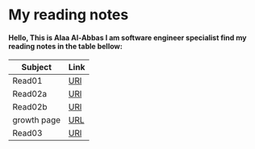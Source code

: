 # My reading notes

#### Hello, This is Alaa Al-Abbas I am software engineer specialist find my reading notes in the table bellow:

| Subject     | Link                                                     |
| ----------- | -----------                                              |
| Read01      | [URl](read01.md)                                         |
| Read02a     | [URl](read02a.md)                                        |
| Read02b     | [URl](read02b.md)                                        |
|growth page  | [URL](growth.md) |
| Read03      | [URl](read03.md)                                         |





